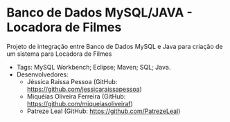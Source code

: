 # Banco de Dados MySQL/JAVA - Locadora de Filmes

Projeto de integração entre Banco de Dados MySQL e Java para criação de um sistema para Locadora de Filmes

- Tags: MySQL Workbench; Eclipse; Maven; SQL; Java.
- Desenvolvedores:
  - Jéssica Raissa Pessoa (GitHub: https://github.com/jessicaraissapessoa)
  - Miquéias Oliveira Ferreira (GitHub: https://github.com/miqueiasoliveiraf)
  - Patreze Leal (GitHub: https://github.com/PatrezeLeal)

